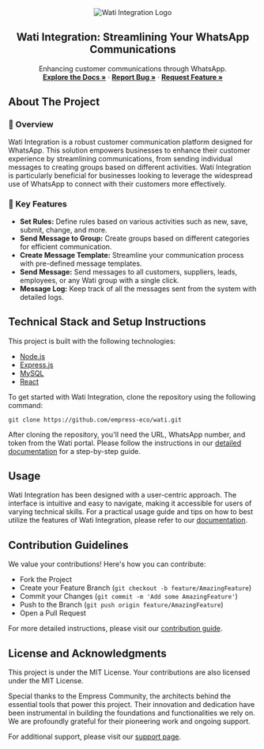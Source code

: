 <div align="center">
    <img src="https://grow.empress.eco/uploads/default/original/2X/1/1f1e1044d3864269d2a613577edb9763890422ab.png" alt="Wati Integration Logo" />
    <h2 align="center">Wati Integration: Streamlining Your WhatsApp Communications</h2>
    <p align="center">
        Enhancing customer communications through WhatsApp.
        <br />
        <a href="https://docs.google.com/document/d/1GnrYKGP8dcF0EWO4uIodYQoZr3dhHQMuJabAdhMTfg8/edit#heading=h.bk39km4mig9w"><strong>Explore the Docs »</strong></a>
        ·
        <a href="https://github.com/empress-eco/wati/issues"><strong>Report Bug »</strong></a>
        ·
        <a href="https://github.com/empress-eco/wati/issues"><strong>Request Feature »</strong></a>
    </p>
</div>

## About The Project

### 📖 Overview

Wati Integration is a robust customer communication platform designed for WhatsApp. This solution empowers businesses to enhance their customer experience by streamlining communications, from sending individual messages to creating groups based on different activities. Wati Integration is particularly beneficial for businesses looking to leverage the widespread use of WhatsApp to connect with their customers more effectively.

### 🌟 Key Features

- **Set Rules:** Define rules based on various activities such as new, save, submit, change, and more.
- **Send Message to Group:** Create groups based on different categories for efficient communication.
- **Create Message Template:** Streamline your communication process with pre-defined message templates.
- **Send Message:** Send messages to all customers, suppliers, leads, employees, or any Wati group with a single click. 
- **Message Log:** Keep track of all the messages sent from the system with detailed logs.

## Technical Stack and Setup Instructions

This project is built with the following technologies:

- [Node.js](https://nodejs.org/)
- [Express.js](https://expressjs.com/)
- [MySQL](https://www.mysql.com/)
- [React](https://reactjs.org/)

To get started with Wati Integration, clone the repository using the following command:

```
git clone https://github.com/empress-eco/wati.git
```

After cloning the repository, you'll need the URL, WhatsApp number, and token from the Wati portal. Please follow the instructions in our [detailed documentation](https://docs.google.com/document/d/1GnrYKGP8dcF0EWO4uIodYQoZr3dhHQMuJabAdhMTfg8/edit#heading=h.bk39km4mig9w) for a step-by-step guide.

## Usage

Wati Integration has been designed with a user-centric approach. The interface is intuitive and easy to navigate, making it accessible for users of varying technical skills. For a practical usage guide and tips on how to best utilize the features of Wati Integration, please refer to our [documentation](https://docs.google.com/document/d/1GnrYKGP8dcF0EWO4uIodYQoZr3dhHQMuJabAdhMTfg8/edit#heading=h.bk39km4mig9w).

## Contribution Guidelines

We value your contributions! Here's how you can contribute:

- Fork the Project
- Create your Feature Branch (`git checkout -b feature/AmazingFeature`)
- Commit your Changes (`git commit -m 'Add some AmazingFeature'`)
- Push to the Branch (`git push origin feature/AmazingFeature`)
- Open a Pull Request

For more detailed instructions, please visit our [contribution guide](https://github.com/empress-eco/wati/blob/main/CONTRIBUTING.md).

## License and Acknowledgments

This project is under the MIT License. Your contributions are also licensed under the MIT License.

Special thanks to the Empress Community, the architects behind the essential tools that power this project. Their innovation and dedication have been instrumental in building the foundations and functionalities we rely on. We are profoundly grateful for their pioneering work and ongoing support.

For additional support, please visit our [support page](https://grow.empress.eco/).